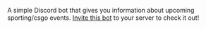 A simple Discord bot that gives you information about upcoming sporting/csgo events.
[Invite this bot](https://discord.com/api/oauth2/authorize?client_id=748276296974467093&permissions=19456&scope=bot) to your server to check it out! 